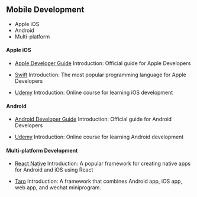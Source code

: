 ## Mobile Development

- Apple iOS
- Android
- Multi-platform


#### Apple iOS
- [Apple Developer Guide](https://developer.apple.com/library/archive/referencelibrary/GettingStarted/DevelopiOSAppsSwift/)
Introduction: Official guide for Apple Developers

- [Swift](https://docs.swift.org/swift-book/GuidedTour/GuidedTour.html)
Introduction: The most popular programming language for Apple Developers

- [Udemy](https://www.udemy.com/course/ios-12-app-china/)
Introduction: Online course for learning iOS development

#### Android
- [Android Developer Guide](https://developer.android.com/guide)
Introduction: Official guide for Android Developers

- [Udemy](https://www.udemy.com/course/learn-android-application-development-y/)
Introduction: Online course for learning Android development

#### Multi-platform Development

- [React Native](https://reactnative.dev/docs/getting-started)
Introduction: A popular framework for creating native apps for Android and iOS using React

- [Taro](https://taro-docs.jd.com/taro/docs/spec-for-taro.html)
Introduction: A framework that combines Android app, iOS app, web app, and wechat miniprogram.